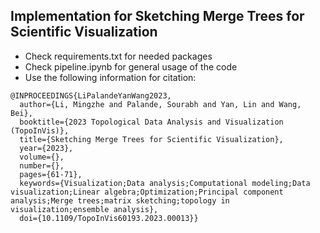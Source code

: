 ## Implementation for Sketching Merge Trees for Scientific Visualization


- Check requirements.txt for needed packages
- Check pipeline.ipynb for general usage of the code
- Use the following information for citation:
~~~
@INPROCEEDINGS{LiPalandeYanWang2023,
  author={Li, Mingzhe and Palande, Sourabh and Yan, Lin and Wang, Bei},
  booktitle={2023 Topological Data Analysis and Visualization (TopoInVis)}, 
  title={Sketching Merge Trees for Scientific Visualization}, 
  year={2023},
  volume={},
  number={},
  pages={61-71},
  keywords={Visualization;Data analysis;Computational modeling;Data visualization;Linear algebra;Optimization;Principal component analysis;Merge trees;matrix sketching;topology in visualization;ensemble analysis},
  doi={10.1109/TopoInVis60193.2023.00013}}
~~~
